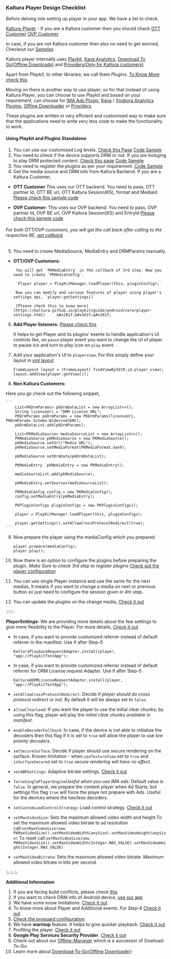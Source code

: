 ### Kaltura Player Design Checklist

Before delving into setting up player in your app. We have a list to check.

[Kaltura-Player](https://kaltura.github.io/playkit/guide/android/migration/KalturaPlayer.html) - If you are a Kaltura customer then you should check 
[OTT Customer](https://github.com/kaltura/kaltura-player-android-samples/tree/develop/OTTSamples)
[OVP Customer](https://github.com/kaltura/kaltura-player-android-samples/tree/develop/OVPSamples)

In case, if you are not Kaltura customer then also no need to get worried, 
Checkout our [Samples](https://github.com/kaltura/kaltura-player-android-samples/tree/develop/BasicSamples)

Kaltura player internally uses [Playkit](https://github.com/kaltura/playkit-android), [Kava Analytics](https://github.com/kaltura/playkit-android-kava), [Download To Go(Offline Downloads)](https://github.com/kaltura/playkit-dtg-android) and [Providers(Only for Kaltura customers)](https://github.com/kaltura/playkit-android-providers)

Apart from *Playkit*, to other libraries; we call them *Plugins*. [To Know More check this](https://kaltura.github.io/playkit/#components)

Moving on there is another way to use player; so for that instead of using Kaltura Player, you can choose to use Playkit and based on your requirement, can choose for [IMA Ads Plugin](https://github.com/kaltura/playkit-android-ima), [Kava](https://github.com/kaltura/playkit-android-kava) / [Youbora Analytics Plugins](https://github.com/kaltura/playkit-android-youbora), [Offline Downloader](https://github.com/kaltura/playkit-dtg-android) or [Providers](https://github.com/kaltura/playkit-android-providers).

These plugins are written in very efficient and customised way to make sure that the applications need to write very less code to make the functionality to work.

#### Using Playkit and Plugins Standalone

1. You can use our customized Log levels. [Check this Page](https://kaltura.github.io/playkit/guide/android/core/logging.html) [ Code Sample](https://github.com/kaltura/playkit-android-samples/blob/1141bd1d95edf4dc172b3e8dad3b3c7eb78676ab/FullDemo/playkitdemo/src/main/java/com/kaltura/playkitdemo/MainActivity.java#L117)
2. You need to check if the device supports DRM or not. If you are lookging to play DRM protected content. [Check this page](https://kaltura.github.io/playkit/guide/android/core/drm.html) [ Code Sample](https://github.com/kaltura/playkit-android-samples/blob/1141bd1d95edf4dc172b3e8dad3b3c7eb78676ab/FullDemo/playkitdemo/src/main/java/com/kaltura/playkitdemo/MainActivity.java#L318)
3. You need to register the plugins as per your requirement. [Code Sample](https://github.com/kaltura/playkit-android-samples/blob/1141bd1d95edf4dc172b3e8dad3b3c7eb78676ab/FullDemo/playkitdemo/src/main/java/com/kaltura/playkitdemo/MainActivity.java#L287)
4. Get the media source and DRM info from Kaltura Backend. If you are a Kaltura Customer,
 - **OTT Customer** This uses our OTT backend. You need to pass, OTT partner Id, OTT BE url, OTT Kaltura Session(KS), format and MediaId [Please check this sample code](https://github.com/kaltura/playkit-android-samples/blob/1141bd1d95edf4dc172b3e8dad3b3c7eb78676ab/FullDemo/playkitdemo/src/main/java/com/kaltura/playkitdemo/MainActivity.java#L357)

 - **OVP Customer:** This uses our OVP backend. You need to pass, OVP partner Id, OVP BE url, OVP Kaltura Session(KS) and EntryId [Please check this sample code](https://github.com/kaltura/playkit-android-samples/blob/1141bd1d95edf4dc172b3e8dad3b3c7eb78676ab/FullDemo/playkitdemo/src/main/java/com/kaltura/playkitdemo/MainActivity.java#L443)

 ###### For both OTT/OVP customers, you will get the call back after calling to the respective BE, [get callback](https://github.com/kaltura/playkit-android-samples/blob/1141bd1d95edf4dc172b3e8dad3b3c7eb78676ab/FullDemo/playkitdemo/src/main/java/com/kaltura/playkitdemo/MainActivity.java#L298)
 
5. You need to create MediaSource, MediaEntry and DRMParams manually.

 - **OTT/OVP Customers:**
 
 		You will get `PKMediaEntry` in the callback of 3rd step. Now you need to create `PKMediaConfig`. 
 		
 		`Player player = PlayKitManager.loadPlayer(this, pluginConfig);`
 		
 		Now you can modify and various features of player using player's settings api, `player.getSettings()` 
 		
 		[Please check this to know more](https://kaltura.github.io/playkit/guide/android/core/player-settings.html)  	&#x261f;&#x261f;&#x261f;
 		
6. **Add Player listeners:** [Please check this](https://github.com/kaltura/playkit-android-samples/blob/1141bd1d95edf4dc172b3e8dad3b3c7eb78676ab/FullDemo/playkitdemo/src/main/java/com/kaltura/playkitdemo/MainActivity.java#L916)

	It helps to get Player and its plugins' events to handle application's UI controls like, on `pause` player event you want to change the UI of player to pause ico and turn to play icon on `play` event.
 
7. Add your application's UI to `playerview`. For this simply define your layout in [xml layout](https://github.com/kaltura/playkit-android-samples/blob/1141bd1d95edf4dc172b3e8dad3b3c7eb78676ab/FullDemo/playkitdemo/src/main/res/layout/activity_main.xml#L106)

	```
	FrameLayout layout = (FrameLayout) findViewById(R.id.player_view);
	layout.addView(player.getView());
	```
 
 		
8. **Non Kaltura Customers:**  
 		
 Here you go check out the following snippet,
 
 	```
		List<PKDrmParams> pkDrmDataList = new ArrayList<>();
		String licenseUri = "DRM License URL";
		PKDrmParams pkDrmParams = new PKDrmParams(licenseUri, PKDrmParams.Scheme.WidevineCENC);
		pkDrmDataList.add(pkDrmParams);
		
		List<PKMediaSource> mediaSourceList = new ArrayList<>();
		PKMediaSource pkMediaSource = new PKMediaSource();
		pkMediaSource.setUrl("Media URL");
		pkMediaSource.setMediaFormat(PKMediaFormat.dash);
		
		pkMediaSource.setDrmData(pkDrmDataList);
		
		PKMediaEntry  pkMediaEntry = new PKMediaEntry();
		        
		mediaSourceList.add(pkMediaSource);
		        
		pkMediaEntry.setSources(mediaSourceList);
		
		PKMediaConfig config = new PKMediaConfig();
		config.setMediaEntry(pkMediaEntry);
		
		PKPluginConfigs pluginConfigs = new PKPluginConfigs();
		
		player = PlayKitManager.loadPlayer(this, pluginConfigs);
		
		player.getSettings().setAllowCrossProtocolRedirect(true);
 	```
	 	  
 	
 		
9. Now prepare the player using the mediaConfig which you prepared.

	```
	player.prepare(mediaConfig);
	player.play();
	```
 
10. Now there is an option to configure the plugins before preparing the plugin. *Make Sure to check 3rd step to register plugins* [Check out the player configuration](https://github.com/kaltura/playkit-android-samples/blob/1141bd1d95edf4dc172b3e8dad3b3c7eb78676ab/FullDemo/playkitdemo/src/main/java/com/kaltura/playkitdemo/MainActivity.java#L709)

11. You can use single Player instance and use the same for the next medias, It means if you want to change a media on next or previous button so just need to configure the session given in 4th step.

12. You can update the plugins on the change media, [Check it out](https://github.com/kaltura/playkit-android-samples/blob/1141bd1d95edf4dc172b3e8dad3b3c7eb78676ab/FullDemo/playkitdemo/src/main/java/com/kaltura/playkitdemo/MainActivity.java#L532)


&#x261f;&#x261f;&#x261f;

***PlayerSettings:*** We are providing more details about the few settings to give more flexibility to the Player. For more details, [Check it out](https://kaltura.github.io/playkit/guide/android/core/player-settings.html)

- In case, if you want to provide customized referrer instead of default referrer in the manifest. Use if after Step-5

	`KalturaPlaybackRequestAdapter.install(player, "app://PlaykitTestApp");`

- In case, if you want to provide customized referrer instead of default referrer for DRM License request Adapter. Use if after Step-5

	`KalturaUDRMLicenseRequestAdapter.install(player, "app://PlaykitTestApp");`
	
- `setAllowCrossProtocolRedirect`: Decide if *player should do cross protocol redirect or not*. By default it will be always set to `false`.

- `allowClearLead`: If you want the player to use the initial clear chunks; by using this flag, player will play the *initial clear chunks available in manifest*.

- `enableDecoderFallback`: In case, if the device is not able to initialize the decoders then this flag if it is set to `true` will allow the player to use *low priority decoders.*

- `setSecureSurface`: Decide if player should use secure rendering on the surface. Known limitation - when `useTextureView` set to `true` and `isSurfaceSecured` set to `true` *secure rendering will have no effect*.

- `setABRSettings`: Adaptive bitrate settings. [Check it out](https://github.com/kaltura/playkit-android/blob/dev/playkit/src/main/java/com/kaltura/playkit/player/ABRSettings.java)

- `forceSinglePlayerEngine`*Useful when you use IMA ads*: Default value is `false`. In general, we prepare the content player when Ad Starts; but settings this flag `true` will force the playe not prepare with Ads. Useful for the devices where the low/less decoders.

- `setCustomLoadControlStrategy`: Load control strategy. [Check it out](https://github.com/kaltura/playkit-android/blob/dev/playkit/src/main/java/com/kaltura/playkit/player/LoadControlBuffers.java)

- `setMaxVideoSize`: Sets the maximum allowed video width and height.To set the maximum allowed video bitrate to sd resolution call:`setMaxVideoSize(new PKMaxVideoSize().setMaxVideoWidth(anySize).setMaxVideoHeight(anySize)`
To reset call:`setMaxVideoSize(new PKMaxVideoSize().setMaxVideoWidth(Integer.MAX_VALUE).setMaxVideoHeight(Integer.MAX_VALUE)`

- `setMaxVideoBitrate`: Sets the maximum allowed video bitrate. Maximum allowed video bitrate in bits per second.


&#x2668;&#x2668;&#x2668;

**Additional Information**

1. If you are facing build conflicts, please check [this](https://kaltura.github.io/playkit/guide/android/migration/v3.6.0.html#plugin-interface)
2. If you want to check DRM info of Android device, [use our app](https://play.google.com/store/apps/details?id=com.kaltura.kalturadeviceinfo)
3. We have some know limitations. [Check it out](https://kaltura.github.io/playkit/guide/android/core/drm.html#known-limitations)
4. To know more about Player and Additional events. *For Step-6* [Check it out](https://kaltura.github.io/playkit/guide/android/core/events.html)
5. [Check the proguard configuration](https://kaltura.github.io/playkit/guide/android/core/proguard.html)
6. We have **warmup** feature. It helps to give quicker playback. [Check it out](https://kaltura.github.io/playkit/guide/android/core/http.html)
7. Profiling the player. [Check it out](https://kaltura.github.io/playkit/guide/android/core/profiler.html)
8. **Google Play Services Security Provider**. [Check it out](https://kaltura.github.io/playkit/guide/android/google/security-provider.html)
9. Check out about our [Offline-Manager](https://kaltura.github.io/playkit/guide/android/core/offline-manager.html) which is a successor of Dowload-To-Go.
10. Learn more about [Download-To-Go(Offline Downloader)](https://kaltura.github.io/playkit/guide/android/dtg/)
